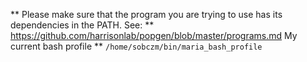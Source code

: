 ** Please make sure that the program you are trying to use has its dependencies in the PATH. See: **
https://github.com/harrisonlab/popgen/blob/master/programs.md
My current bash profile **
`/home/sobczm/bin/maria_bash_profile`
